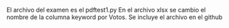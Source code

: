 El archivo del examen es el pdftest1.py
En el archivo xlsx se cambio el nombre de la columna keyword por Votos. Se incluye el archivo en el github
